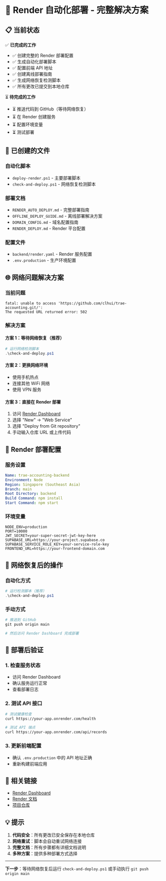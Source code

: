 # 🚀 Render 自动化部署 - 完整解决方案

## 📋 当前状态

✅ **已完成的工作**
- ✅ 创建完整的 Render 部署配置
- ✅ 生成自动化部署脚本
- ✅ 配置前端 API 地址
- ✅ 创建离线部署指南
- ✅ 生成网络恢复检测脚本
- ✅ 所有更改已提交到本地仓库

⏳ **待完成的工作**
- ⏳ 推送代码到 GitHub（等待网络恢复）
- ⏳ 在 Render 创建服务
- ⏳ 配置环境变量
- ⏳ 测试部署

## 🔧 已创建的文件

### 自动化脚本
- `deploy-render.ps1` - 主要部署脚本
- `check-and-deploy.ps1` - 网络恢复检测脚本

### 部署文档
- `RENDER_AUTO_DEPLOY.md` - 完整部署指南
- `OFFLINE_DEPLOY_GUIDE.md` - 离线部署解决方案
- `DOMAIN_CONFIG.md` - 域名配置指南
- `RENDER_DEPLOY.md` - Render 平台配置

### 配置文件
- `backend/render.yaml` - Render 服务配置
- `.env.production` - 生产环境配置

## 🌐 网络问题解决方案

### 当前问题
```
fatal: unable to access 'https://github.com/clhui/trae-accounting.git/': 
The requested URL returned error: 502
```

### 解决方案

#### 方案 1：等待网络恢复（推荐）
```powershell
# 运行网络检测脚本
.\check-and-deploy.ps1
```

#### 方案 2：更换网络环境
- 使用手机热点
- 连接其他 WiFi 网络
- 使用 VPN 服务

#### 方案 3：直接在 Render 部署
1. 访问 [Render Dashboard](https://dashboard.render.com)
2. 选择 "New" → "Web Service"
3. 选择 "Deploy from Git repository"
4. 手动输入仓库 URL 或上传代码

## 🔑 Render 部署配置

### 服务设置
```yaml
Name: trae-accounting-backend
Environment: Node
Region: Singapore (Southeast Asia)
Branch: main
Root Directory: backend
Build Command: npm install
Start Command: npm start
```

### 环境变量
```env
NODE_ENV=production
PORT=10000
JWT_SECRET=your-super-secret-jwt-key-here
SUPABASE_URL=https://your-project.supabase.co
SUPABASE_SERVICE_ROLE_KEY=your-service-role-key
FRONTEND_URL=https://your-frontend-domain.com
```

## 🎯 网络恢复后的操作

### 自动化方式
```powershell
# 运行检测脚本（推荐）
.\check-and-deploy.ps1
```

### 手动方式
```powershell
# 推送到 GitHub
git push origin main

# 然后访问 Render Dashboard 完成部署
```

## 📱 部署后验证

### 1. 检查服务状态
- 访问 Render Dashboard
- 确认服务运行正常
- 查看部署日志

### 2. 测试 API 接口
```bash
# 测试健康检查
curl https://your-app.onrender.com/health

# 测试 API 端点
curl https://your-app.onrender.com/api/records
```

### 3. 更新前端配置
- 确认 `.env.production` 中的 API 地址正确
- 重新构建前端应用

## 🔗 相关链接

- [Render Dashboard](https://dashboard.render.com)
- [Render 文档](https://render.com/docs)
- [项目仓库](https://github.com/clhui/trae-accounting)

## 💡 提示

1. **代码安全**：所有更改已安全保存在本地仓库
2. **网络重试**：脚本会自动重试网络连接
3. **完整文档**：所有步骤都有详细文档说明
4. **多种方案**：提供多种部署方式选择

---

**下一步**：等待网络恢复后运行 `check-and-deploy.ps1` 或手动执行 `git push origin main`